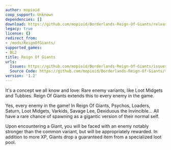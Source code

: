 ```yaml
---
author: mopioid
coop_support: Unknown
dependencies: []
download: https://github.com/mopioid/Borderlands-Reign-Of-Giants/releases/tag/1.2
legacy: true
license: {}
redirect_from:
- /mods/ReignOfGiants/
supported_games:
- BL2
title: Reign Of Giants
urls:
  Issues: https://github.com/mopioid/Borderlands-Reign-Of-Giants/issues
  Source Code: https://github.com/mopioid/Borderlands-Reign-Of-Giants/tree/main
version: '1.2'
---
```

It's a concept we all know and love: Rare enemy variants, like Loot Midgets and Tubbies. Reign Of Giants extends this to every enemy in the game.

Yes, every enemy in the game! In Reign Of Giants, Psychos, Loaders, Saturn, Loot Midgets, Varkids, Savage Lee, Dexiduous the Invincible... All have a rare chance of spawning as a gigantic version of their normal self.

Upon encountering a Giant, you will be faced with an enemy notably stronger than the common variant, but will be appropriately rewarded. In addition to more XP, Giants drop a guaranteed item from a specialized loot pool.